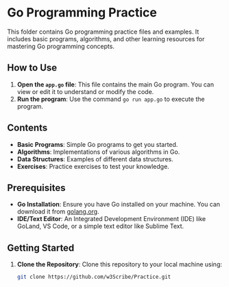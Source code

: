 # Go Programming Practice

This folder contains Go programming practice files and examples. It includes basic programs, algorithms, and other learning resources for mastering Go programming concepts.

## How to Use

1. **Open the `app.go` file**: This file contains the main Go program. You can view or edit it to understand or modify the code.
2. **Run the program**: Use the command `go run app.go` to execute the program.

## Contents

- **Basic Programs**: Simple Go programs to get you started.
- **Algorithms**: Implementations of various algorithms in Go.
- **Data Structures**: Examples of different data structures.
- **Exercises**: Practice exercises to test your knowledge.

## Prerequisites

- **Go Installation**: Ensure you have Go installed on your machine. You can download it from [golang.org](https://golang.org/).
- **IDE/Text Editor**: An Integrated Development Environment (IDE) like GoLand, VS Code, or a simple text editor like Sublime Text.

## Getting Started

1. **Clone the Repository**: Clone this repository to your local machine using:
   ```bash
   git clone https://github.com/w3Scribe/Practice.git
